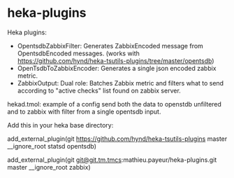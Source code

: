 heka-plugins
============

Heka plugins:
 - OpentsdbZabbixFilter: Generates ZabbixEncoded message from OpentsdbEncoded messages. (works with https://github.com/hynd/heka-tsutils-plugins/tree/master/opentsdb)
 - OpenTsdbToZabbixEncoder: Generates a single json encoded zabbix metric.
 - ZabbixOutput: Dual role: Batches Zabbix metric and filters what to send according to "active checks" list found on zabbix server.

hekad.tmol: example of a config send both the data to openstdb unfiltered and to zabbix with filter from a single opentsdb input.

Add this in your heka base directory:

add_external_plugin(git https://github.com/hynd/heka-tsutils-plugins master __ignore_root statsd opentsdb)

add_external_plugin(git git@git.tm.tmcs:mathieu.payeur/heka-plugins.git master __ignore_root zabbix)


